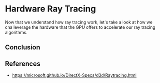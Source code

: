 # Hardware Ray Tracing

Now that we understand how ray tracing work, let's take a look at how we cna leverage the hardware that the GPU offers to accelerate our ray tracing algorithms.

## Conclusion

## References

- https://microsoft.github.io/DirectX-Specs/d3d/Raytracing.html